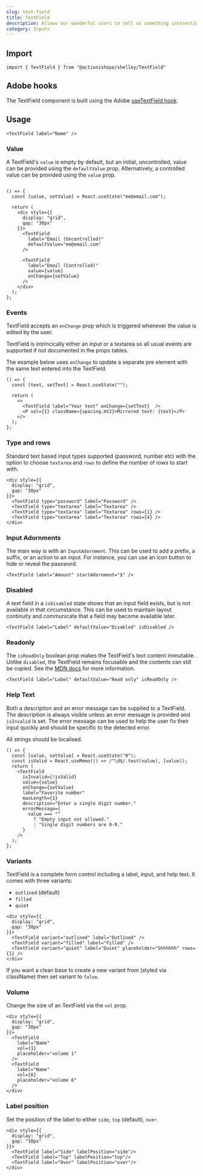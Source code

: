 ```yaml
---
slug: text-field
title: TextField
description: Allows our wonderful users to tell us something interesting by inputting some text into a little box.
category: Inputs
---
```


## Import

```
import { TextField } from "@actionishope/shelley/TextField"
```

## Adobe hooks

The TextField component is built using the Adobe [useTextField hook](https://react-spectrum.adobe.com/react-aria/useTextField.html).

## Usage

```jsx{live:true}
<TextField label="Name" />
```

### Value

A TextField's `value` is empty by default, but an initial, uncontrolled, value can be provided using the `defaultValue` prop. Alternatively, a controlled value can be provided using the `value` prop.

```jsx{live:true}

() => {
  const [value, setValue] = React.useState("me@email.com");

  return (
    <div style={{
      display: "grid",
      gap: "30px"
    }}>
      <TextField
        label="Email (Uncontrolled)"
        defaultValue="me@email.com"
      />

      <TextField
        label="Email (Controlled)"
        value={value}
        onChange={setValue}
      />
    </div>
  );
};
```

### Events

TextField accepts an `onChange` prop which is triggered whenever the value is edited by the user.

TextField is intrincically either an input or a textarea so all usual events are supported if not documented in the props tables.

The example below uses `onChange` to update a separate pre element with the same text entered into the TextField.

```jsx{live:true}
() => {
  const [text, setText] = React.useState("");

  return (
    <>
      <TextField label="Your text" onChange={setText}  />
      <P vol={1} className={spacing.mt2}>Mirrored text: {text}</P>
    </>
  );
};
```

### Type and rows

Standard text based input types supported (password, number etc) with the option to choose `textarea` and `rows` to define the number of rows to start with.

```jsx{live:true}
<div style={{
  display: "grid",
  gap: "30px"
}}>
  <TextField type="password" label="Password" />
  <TextField type="textarea" label="Textarea" />
  <TextField type="textarea" label="Textarea" rows={1} />
  <TextField type="textarea" label="Textarea" rows={4} />
</div>
```

### Input Adornments

The main way is with an `InputAdornment`. This can be used to add a prefix, a suffix, or an action to an input. For instance, you can use an icon button to hide or reveal the password.

```jsx{live:true}
<TextField label="Amount" startAdornment="$" />
```

### Disabled

A text field in a `isDisabled` state shows that an input field exists, but is not available in that circumstance. This can be used to maintain layout continuity and communicate that a field may become available later.

```jsx{live:true}
<TextField label="Label" defaultValue="Disabled" isDisabled />
```

### Readonly

The `isReadOnly` boolean prop makes the TextField's text content immutable. Unlike `disabled`, the TextField remains focusable and the contents can still be copied. See the [MDN docs](https://developer.mozilla.org/en-US/docs/Web/HTML/Attributes/readonly) for more information.

```jsx{live:true}
<TextField label="Label" defaultValue="Read only" isReadOnly />
```

### Help Text

Both a description and an error message can be supplied to a TextField. The description is always visible unless an error message is provided and `isInvalid` is set. The error message can be used to help the user fix their input quickly and should be specific to the detected error. 

All strings should be localised.

```jsx{live:true}
() => {
  const [value, setValue] = React.useState("0");
  const isValid = React.useMemo(() => /^\d$/.test(value), [value]);
  return (
    <TextField
      isInvalid={!isValid}
      value={value}
      onChange={setValue}
      label="Favorite number"
      maxLength={1}
      description="Enter a single digit number."
      errorMessage={
        value === ""
          ? "Empty input not allowed."
          : "Single digit numbers are 0-9."
      }
    />
  );
};
```

### Variants

TextField is a complete form control including a label, input, and help text. It comes with three variants:

- `outlined` (default)
- `filled`
- `quiet`

```jsx{live:true}
<div style={{
  display: "grid",
  gap: "30px"
}}>
  <TextField variant="outlined" label="Outlined" />
  <TextField variant="filled" label="Filled" />
  <TextField variant="quiet" label="Quiet" placeholder="Shhhhhh" rows={1} />
</div>
```

If you want a clean base to create a new variant from (styled via className) then set variant to `false`.

### Volume

Change the size of an TextField via the `vol` prop.

```jsx{live:true}
<div style={{
  display: "grid",
  gap: "30px"
}}>
  <TextField
    label="Name"
    vol={1}
    placeholder="volume 1"
  />
  <TextField
    label="Name"
    vol={6}
    placeholder="volume 6"
  />
</div>
```

### Label position

Set the position of the label to either `side`, `top` (default), `over`.

```jsx{live:true}
<div style={{
  display: "grid",
  gap: "30px"
}}>
  <TextField label="Side" labelPosition="side"/>
  <TextField label="Top" labelPosition="top"/>
  <TextField label="Over" labelPosition="over"/>
</div>
```
